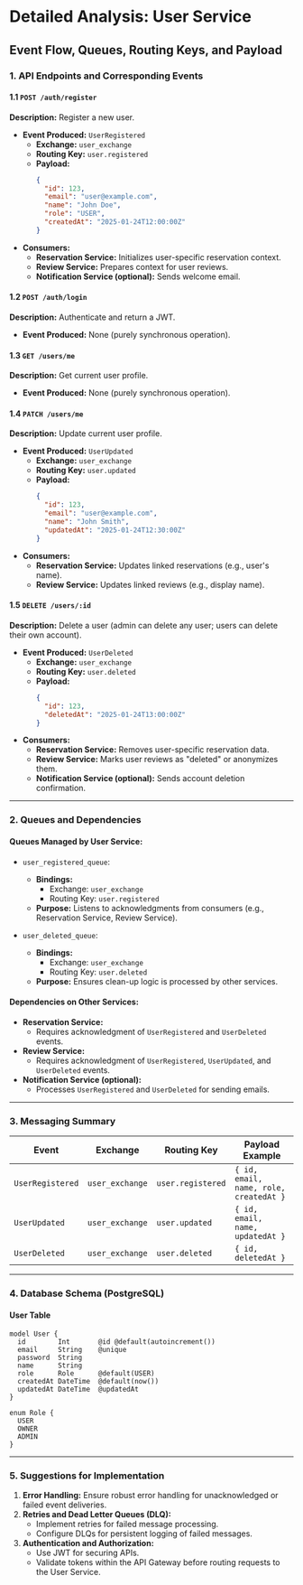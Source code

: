 # Detailed Analysis: User Service

## Event Flow, Queues, Routing Keys, and Payload

### 1. API Endpoints and Corresponding Events

#### 1.1 `POST /auth/register`

**Description:** Register a new user.

- **Event Produced:** `UserRegistered`
  - **Exchange:** `user_exchange`
  - **Routing Key:** `user.registered`
  - **Payload:**
    ```json
    {
      "id": 123,
      "email": "user@example.com",
      "name": "John Doe",
      "role": "USER",
      "createdAt": "2025-01-24T12:00:00Z"
    }
    ```
- **Consumers:**
  - **Reservation Service:** Initializes user-specific reservation context.
  - **Review Service:** Prepares context for user reviews.
  - **Notification Service (optional):** Sends welcome email.

#### 1.2 `POST /auth/login`

**Description:** Authenticate and return a JWT.

- **Event Produced:** None (purely synchronous operation).

#### 1.3 `GET /users/me`

**Description:** Get current user profile.

- **Event Produced:** None (purely synchronous operation).

#### 1.4 `PATCH /users/me`

**Description:** Update current user profile.

- **Event Produced:** `UserUpdated`
  - **Exchange:** `user_exchange`
  - **Routing Key:** `user.updated`
  - **Payload:**
    ```json
    {
      "id": 123,
      "email": "user@example.com",
      "name": "John Smith",
      "updatedAt": "2025-01-24T12:30:00Z"
    }
    ```
- **Consumers:**
  - **Reservation Service:** Updates linked reservations (e.g., user's name).
  - **Review Service:** Updates linked reviews (e.g., display name).

#### 1.5 `DELETE /users/:id`

**Description:** Delete a user (admin can delete any user; users can delete their own account).

- **Event Produced:** `UserDeleted`
  - **Exchange:** `user_exchange`
  - **Routing Key:** `user.deleted`
  - **Payload:**
    ```json
    {
      "id": 123,
      "deletedAt": "2025-01-24T13:00:00Z"
    }
    ```
- **Consumers:**
  - **Reservation Service:** Removes user-specific reservation data.
  - **Review Service:** Marks user reviews as "deleted" or anonymizes them.
  - **Notification Service (optional):** Sends account deletion confirmation.

---

### 2. Queues and Dependencies

#### Queues Managed by User Service:

- `user_registered_queue`:

  - **Bindings:**
    - Exchange: `user_exchange`
    - Routing Key: `user.registered`
  - **Purpose:** Listens to acknowledgments from consumers (e.g., Reservation Service, Review Service).

- `user_deleted_queue`:

  - **Bindings:**
    - Exchange: `user_exchange`
    - Routing Key: `user.deleted`
  - **Purpose:** Ensures clean-up logic is processed by other services.

#### Dependencies on Other Services:

- **Reservation Service:**
  - Requires acknowledgment of `UserRegistered` and `UserDeleted` events.
- **Review Service:**
  - Requires acknowledgment of `UserRegistered`, `UserUpdated`, and `UserDeleted` events.
- **Notification Service (optional):**
  - Processes `UserRegistered` and `UserDeleted` for sending emails.

---

### 3. Messaging Summary

| **Event**        | **Exchange**    | **Routing Key**   | **Payload Example**                    |
| ---------------- | --------------- | ----------------- | -------------------------------------- |
| `UserRegistered` | `user_exchange` | `user.registered` | `{ id, email, name, role, createdAt }` |
| `UserUpdated`    | `user_exchange` | `user.updated`    | `{ id, email, name, updatedAt }`       |
| `UserDeleted`    | `user_exchange` | `user.deleted`    | `{ id, deletedAt }`                    |

---

### 4. Database Schema (PostgreSQL)

#### User Table

```prisma
model User {
  id        Int       @id @default(autoincrement())
  email     String    @unique
  password  String
  name      String
  role      Role      @default(USER)
  createdAt DateTime  @default(now())
  updatedAt DateTime  @updatedAt
}

enum Role {
  USER
  OWNER
  ADMIN
}
```

---

### 5. Suggestions for Implementation

1. **Error Handling:** Ensure robust error handling for unacknowledged or failed event deliveries.
2. **Retries and Dead Letter Queues (DLQ):**
   - Implement retries for failed message processing.
   - Configure DLQs for persistent logging of failed messages.
3. **Authentication and Authorization:**
   - Use JWT for securing APIs.
   - Validate tokens within the API Gateway before routing requests to the User Service.

